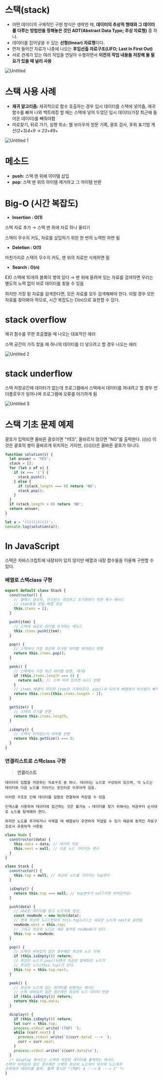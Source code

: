 # 스택(stack)

- 어떤 데이터의 구체적인 구현 방식은 생략한 채, **데이터의 추상적 형태와 그 데이터를 다루는 방법만을 정해놓은 것인 ADT(Abstract Data Type; 추상 자료형)** 중 하나.
- 데이터를 집어넣을 수 있는 **선형(linear) 자료형**이다.
- 먼저 들어간 자료가 나중에 나오는 **후입선출 자료구조(LIFO; Last In First Out)**
- 서로 관계가 있는 여러 작업을 연달아 수행하면서 **이전의 작업 내용을 저장해 둘 필요가 있을 때 널리 사용**

![Untitled](https://user-images.githubusercontent.com/70371342/224556945-9cc2e29b-5e62-460d-87d5-35225ab0ba01.png)

# 스택 사용 사례

- **재귀 알고리즘:** 재귀적으로 함수 호출하는 경우 임시 데이터를 스택에 넣어줌, 재귀함수를 빠져 나와 백트레킹 할 때는 스택에 넣어 두었던 임시 데이터(가장 최근에 들어온 데이터)를 빼줘야함
- 미로찾기, 뒤로 가기, 실행 취소: 웹 브라우저 방문 기록, 괄호 검사, 후위 표기법 계산(2+3)*4+9 → 23+4*9+

![Untitled 1](https://user-images.githubusercontent.com/70371342/224556973-a9d14fb4-ca84-4948-9141-984263855fa1.png)

# 메소드

- **push:** 스택 맨 위에 아이템 삽입
- **pop:** 스택 맨 위의 아이템 제거하고 그 아이템 반환

# Big-O (시간 복잡도)

- **Insertion : O(1)**

스택 자료 추가 → 스택 맨 위에 자료 하나 올리기

스택이 무수히 커도, 자료를 삽입하기 위한 한 번의 노력만 하면 됨

- **Deletion : O(1)**

마찬가지로 스택이 무수히 커도, 맨 위의 자료만 삭제하면 됨

- **Search : O(n)**

EX) 스택에 10개의 블록이 쌓여 있다 → 맨 위에 올려져 있는 자료를 검색하면 우리는 별도의 노력 없이 바로 데이터를 찾을 수 있음

하지만 가장 밑 자료를 검색한다면, 모든 자료를 모두 검색해봐야 한다. 이럴 경우 모든 자료를 찾아봐야 하므로, 시간 복잡도는 O(n)으로 표현할 수 있다.

# stack overflow

재귀 함수를 무한 호출했을 때 나오는 대표적인 에러

스택 공간이 가득 찼을 때 하나의 데이터를 더 넣으려고 할 경우 나오는 에러

![Untitled 2](https://user-images.githubusercontent.com/70371342/224557007-038b4d43-d01e-460d-a1e0-194beba779e3.png)

# stack underflow

스택 저장공간에 데이터가 없는데 프로그램에서 스택에서 데이터를 꺼내려고 할 경우 언더플로우가 일어나며 프로그램에 오류를 야기하게 됨

![Untitled 3](https://user-images.githubusercontent.com/70371342/224557018-8ea2048d-85a7-4dce-9955-2408648b8e94.png)

# 스택 기초 문제 예제

괄호가 입력되면 올바른 괄호이면 "YES", 올바르지 않으면 "NO"를 출력한다.
(())() 이것은 괄호의 쌍이 올바르게 위치하는 거지만, (()())))은 올바른 괄호가 아니다.

```javascript
function solution(s) {
  let answer = 'YES';
  stack = [];
  for (let x of s) {
    if (x === '(') {
      stack.push();
    } else {
      if (stack.length === 0) return 'NO';
      stack.pop();
    }
  }
  if (stack.length > 0) return 'NO';
  return answer;
}

let a = '(()(()))(()';
console.log(solution(a));
```

# In JavaScript

스택은 자바스크립트에 내장되어 있지 않지만 배열과 내장 함수들을 이용해 구현할 수 있다.

### 배열로 스택class 구현

```jsx
export default class Stack {
  constructor() {
    // 클래스 생성자, 인스턴스 생성하고 초기화하기 위한 특수 메서드
    // item들을 받을 배열 생성
    this.items = [];
  }

  push(item) {
    // 스택에 새로운 아이템 추가하는 메소드
    this.items.push(item);
  }

  pop() {
    // 스택에서 가장 최근에 추가된 아이템 제거하고 반환
    return this.items.pop();
  }

  peek() {
    // 스택에서 가장 최근 아이템 반환, 제거X
    if (this.items.length === 0) {
      return null; // 스택 비어 있으면 null 반환
    }
    // items 배열의 마지막 item만 가져와준다. pop()과 다르게 배열에서 아이템이 빠지는 것이 아닌 유지된 채로 마지막 값만 받아와줌
    return this.items[this.items.length - 1];
  }

  getSize() {
    // 스택의 크기를 반환
    return this.items.length;
  }

  isEmpty() {
    // 스택이 비어있는지 여부를 반환
    return this.getSize() === 0;
  }
}
```

### 연결리스트로 스택class 구현

> **연결리스트**

    데이터의 집합을 저장하는 자료구조 중 하나. 데이터는 노드로 구성되어 있으며, 각 노드는 데이터와 다음 노드를 가리키는 포인터로 이루어져 있음.

    이러한 구조로 인해 데이터를 일렬로 연결하여 저장할 수 있음

    인덱스를 사용하여 데이터에 접근하는 것은 불가능 ⇒ 데이터를 찾기 위해서는 처음부터 순서대로 노드를 탐색해야 한다.

    하지만 노드를 추가하거나 삭제할 때 배열보다 유연하게 작업할 수 있기 때문에 동적인 자료구조로서 유용하게 사용됨

```jsx
class Node {
  constructor(data) {
    this.data = data; // 데이터 저장
    this.next = null; // 다음 노드 가리키는 변수
  }
}

class Stack {
  constructor() {
    this.top = null; // 최상위 노드를 가리키는 top변수
  }

  isEmpty() {
    return this.top === null; // top변수가 null이면 비어있어요~
  }

  push(data) {
    // 새로운 데이터를 받고 노드객체 생성,
    const newNode = new Node(data);
    // 현재 최상위 노드(현재의 this.top노드)는 새로운 노드의 next로 설정됨
    newNode.next = this.top;
    // 그리고 최상위 노드는 새로 들어온 newNode가 된다.
    this.top = newNode;
  }

  pop() {
    // 스택이 비어있지 않은 경우에만 최상위 노드 삭제
    if (this.isEmpty()) return;
    // 최상단 노드가 pop()되면서 최상단 밑에있던 노드가
    // 최상단 노드(this.top)가 된다.
    this.top = this.top.next;
  }

  peek() {
    // 최상위 노드에 있는 데이터를 반환하는 메서드
    // 스택 비어있지 않은 경우에만 최상위 노드 데이터 반환
    if (this.isEmpty()) return;
    return this.top.data;
  }

  display() {
    if (this.isEmpty()) return;
    let curr = this.top;
    process.stdout.write('(TOP) ');
    while (curr.next) {
      process.stdout.write(`${curr.data} ---> `);
      curr = curr.next;
    }
    process.stdout.write(`${curr.data}\n`);
  }
  /* display 메서드는 스택에 저장된 데이터를 출력하는 메서드
스택이 비어있지 않은 경우에만 스택의 최상위 노드부터 마지막 노드까지 
순회하여 데이터를 출력. 출력 형식은 "(TOP) A ---> B ---> C" */
}
```
